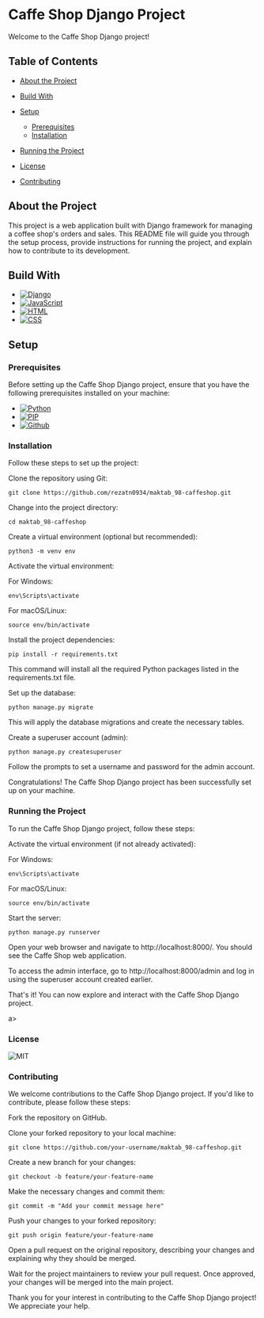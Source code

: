 # Caffe Shop Django Project
Welcome to the Caffe Shop Django project! 

## Table of Contents
* [About the Project](#about-the-project)
* [Build With](#build-with)
* [Setup](#setup)
  - [Prerequisites](#prerequisites)
  - [Installation](#installation)

* [Running the Project](#running-the-project)
* [License](#license)
* [Contributing](#contributing)



## About the Project
This project is a web application built with Django framework for managing a coffee shop's orders and sales. This README file will guide you through the setup process, provide instructions for running the project, and explain how to contribute to its development.


## Build With
* [![Django][django.js]][django-url]
* [![JavaScript][JavaScript.js]][JavaScript-url]
* [![HTML][HTML.js]][HTML-url]
* [![CSS][CSS.js]][CSS-url]


## Setup
<a name="Prerequisites"></a>
### Prerequisites
Before setting up the Caffe Shop Django project, ensure that you have the following prerequisites installed on your machine:
- [![Python][Python.js]][Python-url]
- [![PIP][PIP.js]][PIP-url]
- [![Github][Github.js]][Github-url]


### Installation
Follow these steps to set up the project:

Clone the repository using Git:

```
git clone https://github.com/rezatn0934/maktab_98-caffeshop.git

```
Change into the project directory:
```
cd maktab_98-caffeshop
```
Create a virtual environment (optional but recommended):
```
python3 -m venv env
```

Activate the virtual environment:

For Windows:

```
env\Scripts\activate
```
For macOS/Linux:

```
source env/bin/activate
```
Install the project dependencies:

```
pip install -r requirements.txt
```
This command will install all the required Python packages listed in the requirements.txt file.

Set up the database:

```
python manage.py migrate
```
This will apply the database migrations and create the necessary tables.

Create a superuser account (admin):

```
python manage.py createsuperuser
```
Follow the prompts to set a username and password for the admin account.

Congratulations! The Caffe Shop Django project has been successfully set up on your machine.


### Running the Project
To run the Caffe Shop Django project, follow these steps:

Activate the virtual environment (if not already activated):

For Windows:

```
env\Scripts\activate
```
For macOS/Linux:

```
source env/bin/activate
```
Start the server:

```
python manage.py runserver
```
Open your web browser and navigate to http://localhost:8000/. You should see the Caffe Shop web application.

To access the admin interface, go to http://localhost:8000/admin and log in using the superuser account created earlier.

That's it! You can now explore and interact with the Caffe Shop Django project.

a>
### License
![MIT][MIT.js]


### Contributing
We welcome contributions to the Caffe Shop Django project. If you'd like to contribute, please follow these steps:

Fork the repository on GitHub.

Clone your forked repository to your local machine:

```
git clone https://github.com/your-username/maktab_98-caffeshop.git
```
Create a new branch for your changes:


```
git checkout -b feature/your-feature-name
```
Make the necessary changes and commit them:


```
git commit -m "Add your commit message here"
```
Push your changes to your forked repository:

```
git push origin feature/your-feature-name
```
Open a pull request on the original repository, describing your changes and explaining why they should be merged.

Wait for the project maintainers to review your pull request. Once approved, your changes will be merged into the main project.

Thank you for your interest in contributing to the Caffe Shop Django project! We appreciate your help.

[django.js]: https://img.shields.io/badge/Django-F77FBE?style=for-the-badge&logo=django&logoColor=black
[django-url]: https://www.djangoproject.com/
[JavaScript.js]: https://img.shields.io/badge/JavaScript-A21441?style=for-the-badge&logo=javascript&logoColor=black
[JavaScript-url]: https://www.javascript.com/
[HTML.js]: https://img.shields.io/badge/HTML-00A693?style=for-the-badge&logo=html5&logoColor=black
[HTML-url]: https://www.javascript.com/
[CSS.js]: https://img.shields.io/badge/CSS-32127a?&style=for-the-badge&logo=css3&logoColor=white
[CSS-url]: https://www.javascript.com/
[Python.js]: https://img.shields.io/badge/Python-red?style=for-the-badge&logo=python&logoColor=black
[Python-url]: https://www.python.org/
[PIP.js]: https://img.shields.io/badge/PIP_(Python_package_manager)-blue?style=for-the-badge&logo=pypi&logoColor=white

[PIP-url]: https://pypi.org/
[Github.js]: https://img.shields.io/badge/GitHub-green?style=for-the-badge&logo=github&logoColor=black
[Github-url]: https://github.com/
[MIT.js]: https://img.shields.io/badge/License-MIT-F77FBE.svg
[MIT-url]: https://www.python.org/
